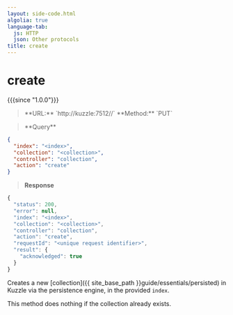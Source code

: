 ```yaml
---
layout: side-code.html
algolia: true
language-tab:
  js: HTTP
  json: Other protocols
title: create
---
```


# create

{{{since "1.0.0"}}}

<blockquote class="js">
<p>
**URL:** `http://kuzzle:7512/<index>/<collection>`  
**Method:** `PUT`
</p>
</blockquote>

<blockquote class="json">
<p>
**Query**
</p>
</blockquote>


```json
{
  "index": "<index>",
  "collection": "<collection>",
  "controller": "collection",
  "action": "create"
}
```

>**Response**

```javascript
{
  "status": 200,
  "error": null,
  "index": "<index>",
  "collection": "<collection>",
  "controller": "collection",
  "action": "create",
  "requestId": "<unique request identifier>",
  "result": {
    "acknowledged": true
  }
}
```

Creates a new [collection]({{ site_base_path }}guide/essentials/persisted) in Kuzzle via the persistence engine, in the provided `index`.

This method does nothing if the collection already exists.
